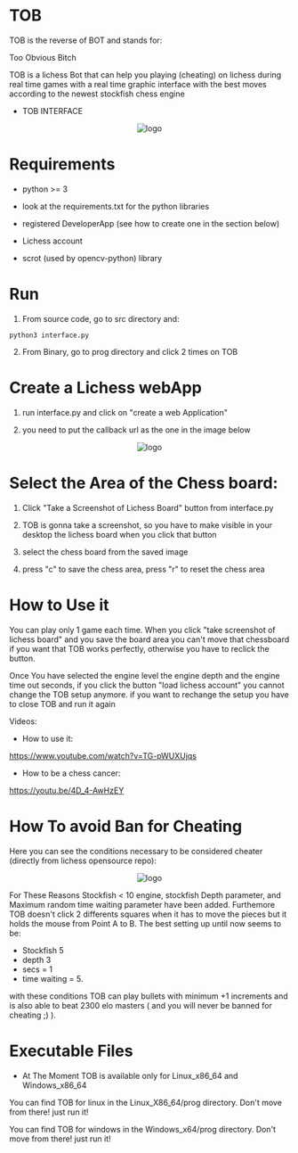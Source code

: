 # TOB
 
TOB is the reverse of BOT and stands for:

Too
Obvious
Bitch

TOB is a lichess Bot that can help you playing (cheating) on lichess during real time games with a real time graphic interface with the best moves
according to the newest stockfish chess engine

- TOB INTERFACE
 <p align="center">
  <img src="https://i.ibb.co/z8g1rqz/tob.png" alt="logo">
</p>

# Requirements

- python >= 3

- look at the requirements.txt for the python libraries

- registered DeveloperApp (see how to create one in the section below)

- Lichess account

- scrot (used by opencv-python) library

# Run

1) From source code, go to src directory and:

```
python3 interface.py
```

2) From Binary, go to prog directory and click 2 times on TOB

# Create a Lichess webApp

1) run interface.py and click on "create a web Application"

2) you need to put the callback url as the one in the image below

 <p align="center">
  <img src="https://i.ibb.co/tKrTCfw/Annotazione-2019-09-10-113314.png" alt="logo">
</p>

# Select the Area of the Chess board:

1) Click "Take a Screenshot of Lichess Board" button from interface.py

2) TOB is gonna take a screenshot, so you have to  make visible in your desktop the lichess board when you click that button

3) select the chess board from the saved image

4) press "c" to save the chess area, press "r" to reset the chess area

# How to Use it

You can play only 1 game each time.
When you click "take screenshot of lichess board" and you save the board area
you can't move that chessboard if you want that TOB works perfectly,
otherwise you have to reclick the button.

Once You have selected the engine level the engine depth and the engine time out seconds, if you click the button "load lichess account" you cannot change
the TOB setup anymore. if you want to rechange the setup you have to close TOB and run it again

Videos:

- How to use it:
 
https://www.youtube.com/watch?v=TG-pWUXUjqs

- How to be a chess cancer:

https://youtu.be/4D_4-AwHzEY


# How To avoid Ban for Cheating

Here you can see the conditions necessary to be considered cheater (directly from lichess opensource repo):

 <p align="center">
  <img src="https://i.ibb.co/jvmP5MR/Schermata-del-2019-09-15-23-48-45.png" alt="logo">
</p>

For These Reasons Stockfish < 10 engine, stockfish Depth parameter, and Maximum random time waiting parameter have been added.
Furthemore TOB doesn't click 2 differents squares when it has to move the pieces but it holds the mouse
from Point A to B. The best setting up until now seems to be:
- Stockfish 5 
- depth 3 
- secs = 1 
- time waiting = 5.

with these conditions TOB can play bullets with minimum +1 increments and is also able to beat 2300 elo masters
(  and you will never be banned for cheating ;)  ).

# Executable Files

- At The Moment TOB is available only for Linux_x86_64 and Windows_x86_64

You can find TOB for linux in the Linux_X86_64/prog directory. Don't move from there! just run it! 

You can find TOB for windows in the Windows_x64/prog directory. Don't move from there! just run it! 
